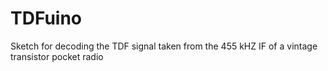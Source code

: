 # TDFuino
Sketch for decoding the TDF signal taken from the 455 kHZ IF of a vintage transistor pocket radio
